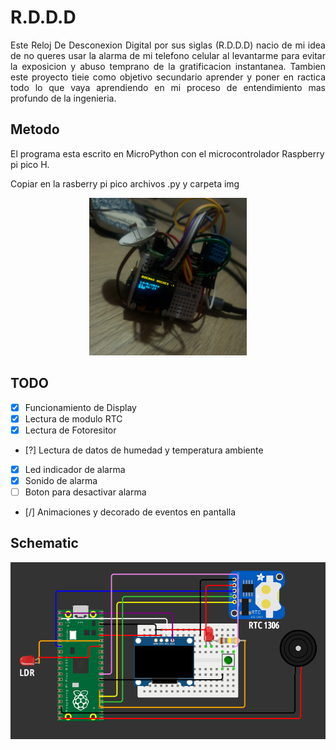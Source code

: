# R.D.D.D

<div align="justify">Este Reloj De Desconexion Digital por sus siglas (R.D.D.D) nacio de mi idea de no queres usar la alarma de mi telefono celular al levantarme para evitar la exposicion y abuso temprano de la gratificacion instantanea. Tambien este proyecto tieie como objetivo secundario aprender y poner en ractica todo lo que vaya aprendiendo en mi proceso de entendimiento mas profundo de la ingenieria.</div>

## Metodo
El programa esta escrito en MicroPython con el microcontrolador Raspberry pi pico H.

Copiar en la rasberry pi pico archivos .py y carpeta img

<p align="center">
<img src="/readme_img/RDDDv0,2.jpg" width="50%" alt="Prototipe RDDD v0.1">
</p>

## TODO

* [x] Funcionamiento de Display
* [x] Lectura de modulo RTC 
* [x] Lectura de Fotoresitor
* [?] Lectura de datos de humedad y temperatura ambiente
* [x] Led indicador de alarma
* [x] Sonido de alarma
* [ ] Boton para desactivar alarma
* [/] Animaciones y decorado de eventos en pantalla

## Schematic

<p align="center">
<img src="/readme_img/schematicv2.png" alt="Schematic">
</p>
